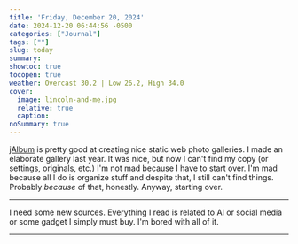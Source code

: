```yaml
---
title: 'Friday, December 20, 2024'
date: 2024-12-20 06:44:56 -0500
categories: ["Journal"]
tags: [""]
slug: today
summary: 
showtoc: true
tocopen: true
weather: Overcast 30.2 | Low 26.2, High 34.0
cover: 
  image: lincoln-and-me.jpg
  relative: true
  caption: 
noSummary: true
---
```


[jAlbum](https://jalbum.net) is pretty good at creating nice static web photo galleries. I made an elaborate gallery last year. It was nice, but now I can't find my copy (or settings, originals, etc.) I'm not mad because I have to start over. I'm mad because all I do is organize stuff and despite that, I still can't find things. Probably _because_ of that, honestly. Anyway, starting over.

----

I need some new sources. Everything I read is related to AI or social media or some gadget I simply must buy. I'm bored with all of it.

----

